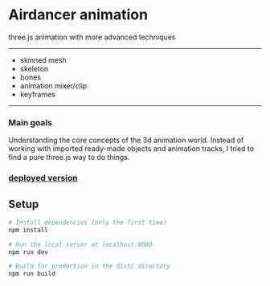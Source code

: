 # Airdancer animation

three.js animation with more advanced techniques

---
- skinned mesh 
- skeleton 
- bones
- animation mixer/clip
- keyframes
---
### Main goals

Understanding the core concepts of the 3d animation world. Instead of working with imported ready-made objects and animation tracks, I tried to find a pure three.js way to do things.

### [deployed version](https://airdancer.netlify.app/)

## Setup

``` bash
# Install dependencies (only the first time)
npm install

# Run the local server at localhost:8080
npm run dev

# Build for production in the dist/ directory
npm run build
```
